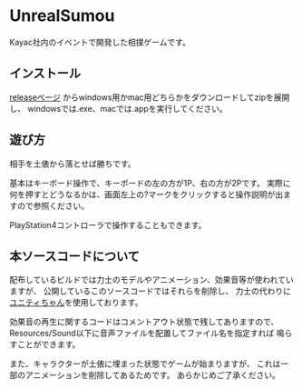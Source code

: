 # UnrealSumou

Kayac社内のイベントで開発した相撲ゲームです。

## インストール

[releaseページ](https://github.com/kayac/UnrealSumou/releases/tag/v0.0.1)
からwindows用かmac用どちらかをダウンロードしてzipを展開し、
windowsでは.exe、macでは.appを実行してください。

## 遊び方

相手を土俵から落とせば勝ちです。

基本はキーボード操作で、キーボードの左の方が1P、右の方が2Pです。
実際に何を押すとどうなるかは、画面左上の?マークをクリックすると操作説明が出ますので参照ください。

PlayStation4コントローラで操作することもできます。

## 本ソースコードについて

配布しているビルドでは力士のモデルやアニメーション、効果音等が使われていますが、
公開しているこのソースコードではそれらを削除し、
力士の代わりに[ユニティちゃん](https://unity-chan.com/)を使用しております。

効果音の再生に関するコードはコメントアウト状態で残してありますので、
Resources/Sound以下に音声ファイルを配置してファイル名を指定すれば
鳴らすことができます。

また、キャラクターが土俵に埋まった状態でゲームが始まりますが、
これは一部のアニメーションを削除してあるためです。
あらかじめご了承ください。